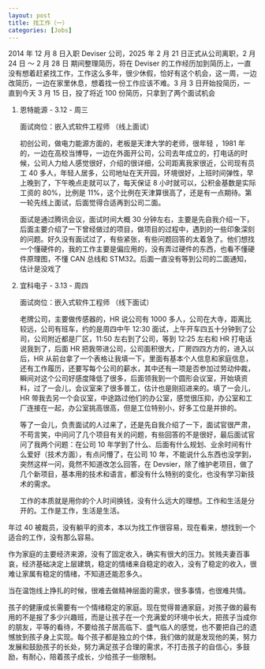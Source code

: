 ```yaml
---
layout: post
title: 找工作（一）
categories: [Jobs]
---
```


2014 年 12 月 8 日入职 Deviser 公司，2025 年 2 月 21 日正式从公司离职，2 月 24 日 ～ 2 月 28 日 期间整理简历，将在 Deviser 的工作经历加到简历上，一直没有想着赶紧找工作，工作这么多年，很少休假，恰好有这个机会，这一周，一边改简历，一边在家里休息，想着找一份工作应该不难。3 月 3 日开始投简历，一直到今天 3 月 15 日，投了将近 100 份简历，只拿到了两个面试机会

1. 恩特能源 - 3.12 - 周三

   面试岗位：嵌入式软件工程师 （线上面试）

   初创公司，做电力能源方面的，老板是天津大学的老师，很年轻 ，1981 年的，一边在高校当博导，一边在外面开公司，公司去年成立的，打电话的时候，公司人力给人感觉很好，介绍的很详细，公司距离我家很近，公司现有员工 40 多人，年轻人居多，公司地址在天开园，环境很好，上班时间弹性，早上晚到了，下午晚点走就可以了，每天保证 8 小时就可以，公积金基数是实际工资的 80%，比例是 11%，这个比例在天津算很高了，还是有一点期待。第一轮先线上面试，后面觉得合适再到公司二面。

   面试是通过腾讯会议，面试时间大概 30 分钟左右，主要是先自我介绍一下，后面主要介绍了一下曾经做过的项目，做项目的过程中，遇到的一些印象深刻的问题。好久没有面试过了，有些紧张，有些问题回答的太着急了。他们想找一个懂硬件的，我的工作主要是偏应用的，没有弄过硬件的东西，也看不懂硬件原理图，不懂 CAN 总线和 STM32。后面一直没有等到公司的二面通知，估计是没戏了

2. 宜科电子 - 3.13 - 周四

   面试岗位：嵌入式软件工程师 （线下面试）

   老牌公司，主要做传感器的，HR 说公司有 1000 多人，公司在大寺，距离比较远，公司有班车，约的是周四中午 12:30 面试，上午开车四五十分钟到了公司，公司附近都是厂区，11:50 左右到了公司，等到 12:25 左右和 HR 打电话说我到了，后面 HR 把我带进公司，公司面积很大，厂房四四方方的，进入以后，HR 从前台拿了一个表格让我填一下，里面有基本个人信息和家庭信息，还有工作履历，还要写每个公司的薪水，其中还有一项是否参加过劳动仲裁，瞬间对这个公司好感度降低了很多，后面领我到一个圆形会议室，开始填资料，过了一会儿，会议室来了很多普工，估计也是刚招进来的。填了一会儿，HR 带我去另一个会议室，中途路过他们的办公室，感觉很压抑，办公室和工厂连接在一起，办公室挑高很高，但是工位特别小，好多工位是并排的。

   等了一会儿，负责面试的人过来了，还是先自我介绍了一下，面试官很严肃，不苟言笑，中间问了几个项目有关的问题，有些回答的不是很好，最后面试官问了我两个问题：在公司 10 年学到了什么、后面有什么规划、业余时间有什么爱好（技术方面），有点问懵了，在公司 10 年，不能说什么东西也没学到，突然这样一问，竟然不知道改怎么回答，在 Devsier，除了维护老项目，做了几个新项目，基本用的技术和语言，都没有什么特别的变化，也没有学习新技术的需求。

   工作的本质就是用你的个人时间换钱，没有什么远大的理想。工作和生活是分开的。工作是工作，生活是生活。

年过 40 被裁员，没有躺平的资本，本以为找工作很容易，现在看来，想找到一个适合的工作，没有那么容易。

作为家庭的主要经济来源，没有了固定收入，确实有很大的压力。贫贱夫妻百事哀，经济基础决定上层建筑，稳定的情绪来自稳定的收入，没有了稳定的收入，很难让家属有稳定的情绪，不知道还能忍多久。

当在温饱线上挣扎的时候，很难去做精神层面的需求，很多事情，也很难共情。

孩子的健康成长需要有一个情绪稳定的家庭。现在觉得普通家庭，对孩子做的最有用的不是报了多少兴趣班，而是让孩子在一个充满爱的环境中长大，把孩子当成你的朋友，平等的看待，不要给孩子居高临下、盛气临人的感觉，也不要把自己的遗憾放到孩子身上实现。每个孩子都是独立的个体，我们做的就是发现他的美，努力发展和鼓励孩子的长处，努力满足孩子合理的需求，不打击孩子的自信心，多鼓励，有耐心，陪着孩子成长，少给孩子一些限制。

